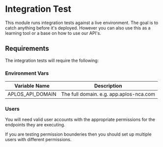 # Integration Test

This module runs integration tests against a live environment.  The goal is to catch anything before it's deployed.
However you can also use this as a learning tool or a base on how to use our API's.

## Requirements
The integration tests will require the following:

### Environment Vars
|Variable Name|Description|
|--|--|
|APLOS_API_DOMAIN|The full domain. e.g. app.aplos-nca.com| 


### Users
You will need valid user accounts with the appropriate permissions for the endpoints they are executing.

If you are testing permission bounderies then you should set up multiple users with different permissions.